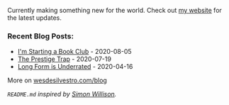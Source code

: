 Currently making something new for the world. Check out [my website](https://wesdesilvestro.com) for the latest updates.

### Recent Blog Posts:
<!-- blog starts -->
* [I'm Starting a Book Club](https://wesdesilvestro.com/im-starting-a-book-club) - 2020-08-05
* [The Prestige Trap](https://wesdesilvestro.com/the-prestige-trap) - 2020-07-19
* [Long Form is Underrated](https://wesdesilvestro.com/long-form-is-underrated) - 2020-04-16
<!-- blog ends -->
More on [wesdesilvestro.com/blog](https://wesdesilvestro.com/blog)

*`README.md` inspired by <a href="https://simonwillison.net/2020/Jul/10/self-updating-profile-readme/">Simon Willison</a>.*